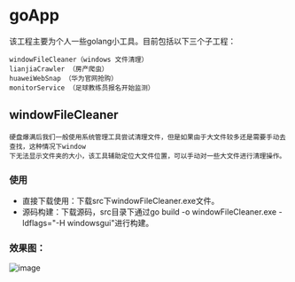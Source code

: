 # goApp
该工程主要为个人一些golang小工具。目前包括以下三个子工程：

	windowFileCleaner（windows 文件清理）
	lianjiaCrawler （房产爬虫）
	huaweiWebSnap （华为官网抢购）
	monitorService （足球教练员报名开始监测）
  
## windowFileCleaner 

	硬盘爆满后我们一般使用系统管理工具尝试清理文件，但是如果由于大文件较多还是需要手动去查找，这种情况下window
	下无法显示文件夹的大小，该工具辅助定位大文件位置，可以手动对一些大文件进行清理操作。

### 使用

*	直接下载使用：下载src下windowFileCleaner.exe文件。
*	源码构建：下载源码，src目录下通过go build -o windowFileCleaner.exe  -ldflags="-H windowsgui"进行构建。

### 效果图：
	
  ![image](https://github.com/kmood/goApp/blob/master/windowFileCleaner/src/windowFileCleaner.png) 
